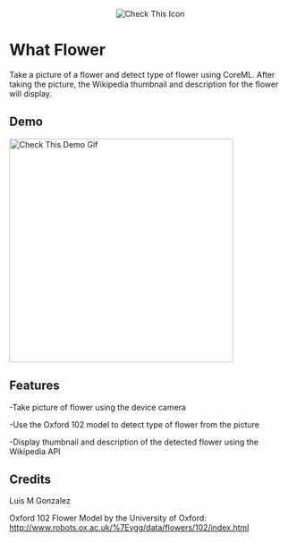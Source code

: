 <p align="center">
  <img src="https://dl.dropboxusercontent.com/s/s5iksy5is6rzfo3/What%20Flower%20Icon%20-%20180.png?dl=0" alt="Check This Icon"/>
</p>

# What Flower

Take a picture of a flower and detect type of flower using CoreML. After taking the picture, the Wikipedia thumbnail and description for the flower will display.

## Demo

<p align="left">
  <img src="https://dl.dropboxusercontent.com/s/0rmwq99hzeke2o4/Screenshot%20in%20iPhone%20X%20Portrait.png?dl=0" alt="Check This Demo Gif" width = 400/>
</p>

## Features

-Take picture of flower using the device camera

-Use the Oxford 102 model to detect type of flower from the picture

-Display thumbnail and description of the detected flower using the Wikipedia API

## Credits

Luis M Gonzalez

Oxford 102 Flower Model by the University of Oxford:  http://www.robots.ox.ac.uk/%7Evgg/data/flowers/102/index.html

